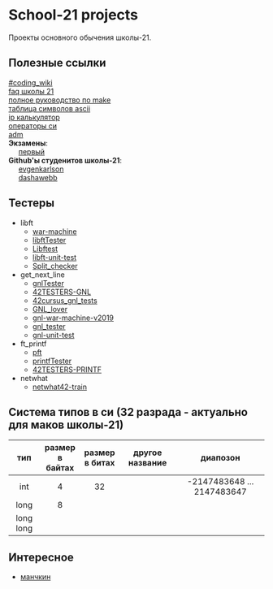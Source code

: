 # School-21 projects
Проекты основного обычения школы-21.
## Полезные ссылки
[#coding_wiki](https://www.notion.so/coding_wiki-1d8b8bc675f5426db90a02dd22324ac8)\
[faq школы 21](https://github.com/daniiomir/faq_for_school_21)\
[полное руководство по make](http://linux.yaroslavl.ru/docs/prog/gnu_make_3-79_russian_manual.html)\
[таблица символов ascii](https://snipp.ru/handbk/table-ascii)\
[ip калькулятор](https://ip-calculator.ru/#!ip=240.19.3.205/12)\
[операторы си](https://ru.wikipedia.org/wiki/%D0%9E%D0%BF%D0%B5%D1%80%D0%B0%D1%82%D0%BE%D1%80%D1%8B_%D0%B2_C_%D0%B8_C%2B%2B)\
[adm](https://21-school.ru/adm)\
**Экзамены**:\
&nbsp;&nbsp;&nbsp;&nbsp;&nbsp;[первый](https://github.com/Glagan/42-exam-rank-02)\
**Github'ы студенитов школы-21**:\
&nbsp;&nbsp;&nbsp;&nbsp;&nbsp;[evgenkarlson](https://github.com/evgenkarlson)\
&nbsp;&nbsp;&nbsp;&nbsp;&nbsp;[dashawebb](https://github.com/dashawebb)
## Тестеры
* libft
    * [war-machine](https://github.com/ska42/libft-war-machine)
    * [libftTester](https://github.com/Tripouille/libftTester)
    * [Libftest](https://github.com/jtoty/Libftest)
    * [libft-unit-test](https://github.com/alelievr/libft-unit-test)
    * [Split_checker](https://github.com/Galfyn/Split_checker.git)
* get_next_line
    * [gnlTester](https://github.com/Tripouille/gnlTester)
    * [42TESTERS-GNL](https://github.com/Mazoise/42TESTERS-GNL)
    * [42cursus_gnl_tests](https://github.com/mrjvs/42cursus_gnl_tests)
    * [GNL_lover](https://github.com/charMstr/GNL_lover)
    * [gnl-war-machine-v2019](https://github.com/C4r4c0l3/gnl-war-machine-v2019)
    * [gnl_tester](https://github.com/lgrellie/gnl_tester)
    * [gnl-unit-test](https://github.com/harm-smits/gnl-unit-test)
* ft_printf
    * [pft](https://github.com/gavinfielder/pft)
    * [printfTester](https://github.com/Tripouille/printfTester)
    * [42TESTERS-PRINTF](https://github.com/Mazoise/42TESTERS-PRINTF)
* netwhat
    * [netwhat42-train](https://github.com/adblanc/netwhat42-train)

## Система типов в си (32 разрада - актуально для маков школы-21)

|тип           |размер<br>в байтах|размер<br>в битах|другое название| диапозон|
|:------------:|:----------------:|:---------------:|:-------------:|:-------:|
| int          |4                 |             32  ||-2147483648 ... 2147483647|
| long         |8                 |                 |||
| long long    |                  |                 |||

## Интересное
* [манчкин](https://www.doors-treasures.ru/)
